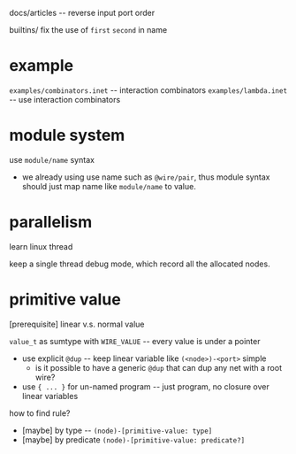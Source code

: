 docs/articles -- reverse input port order

builtins/ fix the use of `first` `second` in name

# example

`examples/combinators.inet` -- interaction combinators
`examples/lambda.inet` -- use interaction combinators

# module system

use `module/name` syntax

- we already using use name such as `@wire/pair`,
  thus module syntax should just map name like `module/name` to value.

# parallelism

learn linux thread

keep a single thread debug mode, which record all the allocated nodes.

# primitive value

[prerequisite] linear v.s. normal value

`value_t` as sumtype with `WIRE_VALUE` -- every value is under a pointer

- use explicit `@dup` -- keep linear variable like `(<node>)-<port>` simple
  - is it possible to have a generic `@dup` that can dup any net with a root wire?
- use `{ ... }` for un-named program -- just program, no closure over linear variables

how to find rule?

- [maybe] by type -- `(node)-[primitive-value: type]`
- [maybe] by predicate `(node)-[primitive-value: predicate?]`
